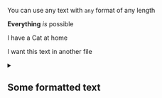
You can use any text with `any` format of any length

**Everything** _is_ possible

I have a Cat at home

I want this text in another file

<details>
<summary>

## Some formatted text

</summary>

I'm here

</details>